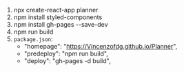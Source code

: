 1. npx create-react-app planner
2. npm install styled-components
3. npm install gh-pages --save-dev
4. npm run build
5. `package.json`:
	- "homepage": "https://Vincenzofdg.github.io/Planner",
	- "predeploy": "npm run build",
	- "deploy": "gh-pages -d build",
